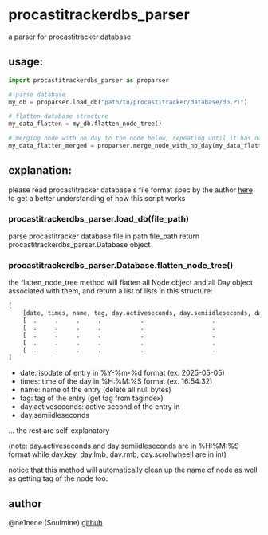 # procastitrackerdbs_parser
a parser for procastitracker database

## usage:

```python
import procastitrackerdbs_parser as proparser

# parse database
my_db = proparser.load_db("path/to/procastitracker/database/db.PT")

# flatten database structure
my_data_flatten = my_db.flatten_node_tree()

# merging node with no day to the node below, repeating until it has day
my_data_flatten_merged = proparser.merge_node_with_no_day(my_data_flatten)
```

## explanation:
please read procastitracker database's file format spec by the author [here](./file_format.txt) to get a better understanding of how this script works

### procastitrackerdbs_parser.load_db(file_path)
parse procastitracker database file in path file_path
return procastitrackerdbs_parser.Database object

### procastitrackerdbs_parser.Database.flatten_node_tree()
the flatten_node_tree method will flatten all Node object and all Day object associated with them, and return a list of lists in this structure:
```python
[
    [date, times, name, tag, day.activeseconds, day.semiidleseconds, day.key, day.lmb, day.rmb, day.scrollwheell]
    [  .     .     .     .           .                   .              .        .        .        .            ]
    [  .     .     .     .           .                   .              .        .        .        .            ]
    [  .     .     .     .           .                   .              .        .        .        .            ]
    [  .     .     .     .           .                   .              .        .        .        .            ]
    [  .     .     .     .           .                   .              .        .        .        .            ]
]
```
 - date: isodate of entry in %Y-%m-%d format (ex. 2025-05-05)
 - times: time of the day in %H:%M:%S format (ex. 16:54:32)
 - name: name of the entry (delete all null bytes)
 - tag: tag of the entry (get tag from tagindex)
 - day.activeseconds: active second of the entry in 
 - day.semiidleseconds

... the rest are self-explanatory

(note: day.activeseconds and day.semiidleseconds are in %H:%M:%S format while day.key, day.lmb, day.rmb, day.scrollwheell are in int)

notice that this method will automatically clean up the name of node as well as getting tag of the node too.

## author
@ne1nene (Soulmine) [github](https://github.com/ne1nene1/)

